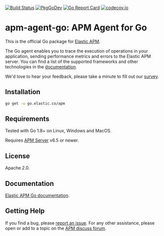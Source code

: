 [![Build Status](https://apm-ci.elastic.co/buildStatus/icon?job=apm-agent-go/apm-agent-go-mbp/master)](https://apm-ci.elastic.co/job/apm-agent-go/job/apm-agent-go-mbp/job/master/)
[![PkgGoDev](https://pkg.go.dev/badge/go.elastic.co/apm)](https://pkg.go.dev/go.elastic.co/apm)
[![Go Report Card](https://goreportcard.com/badge/go.elastic.co/apm)](https://goreportcard.com/report/go.elastic.co/apm)
[![codecov.io](https://codecov.io/github/elastic/apm-agent-go/coverage.svg?branch=master)](https://codecov.io/github/elastic/apm-agent-go?branch=master)

# apm-agent-go: APM Agent for Go

This is the official Go package for [Elastic APM](https://www.elastic.co/solutions/apm).

The Go agent enables you to trace the execution of operations in your application,
sending performance metrics and errors to the Elastic APM server. You can find a
list of the supported frameworks and other technologies in the [documentation](https://www.elastic.co/guide/en/apm/agent/go/current/supported-tech.html).

We'd love to hear your feedback, please take a minute to fill out our [survey](https://docs.google.com/forms/d/e/1FAIpQLScbW7D8m-otPO7cxqeg7XstWR8vMnxG6brnXLs_TFVSTHuHvg/viewform?usp=sf_link).

## Installation

```bash
go get -u go.elastic.co/apm
```

## Requirements

Tested with Go 1.8+ on Linux, Windows and MacOS.

Requires [APM Server](https://github.com/elastic/apm-server) v6.5 or newer.

## License

Apache 2.0.

## Documentation

[Elastic APM Go documentation](https://www.elastic.co/guide/en/apm/agent/go/current/index.html).

## Getting Help

If you find a bug, please [report an issue](https://github.com/elastic/apm-agent-go/issues).
For any other assistance, please open or add to a topic on the [APM discuss forum](https://discuss.elastic.co/c/apm).
